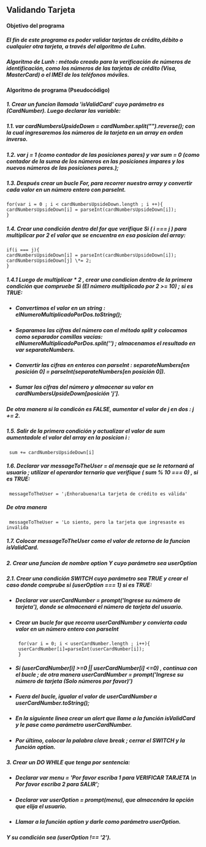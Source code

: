 ## Validando Tarjeta
#### **Objetivo del programa**
##### El fin de este programa es poder validar tarjetas de crédito,débito o cualquier otra tarjeta, a través del algoritmo de Luhn.  
##### *Algoritmo de Lunh : método creado para la verificación de números de identificación, como los números de las tarjetas de crédito (Visa, MasterCard) o el IMEI de los teléfonos móviles.*
#### **Algoritmo de programa (Pseudocódigo)**  
##### 1. Crear un funcion llamada 'isValidCard' cuyo parámetro es (CardNumber).  Luego declarar las variable:
##### 1.1. *var cardNumbersUpsideDown = cardNumber.split("").reverse();* con la cual ingresaremos los números de la tarjeta en un array en orden inverso.
##### 1.2. *var j = 1* (como contador de las posiciones pares) y *var sum = 0* (como contador de la suma de los números en las posiciones impares y los nuevos números de las posiciones pares.);
##### 1.3. Después crear un bucle *For*, para recorrer nuestro array y convertir cada valor en un número entero con *parseInt*.
    for(var i = 0 ; i < cardNumbersUpsideDown.length ; i ++){
    cardNumbersUpsideDown[i] = parseInt(cardNumbersUpsideDown[i]);
    }
##### 1.4. Crear una condición dentro del *for* que verifique *Si ( i === j )* para multiplicar por 2 el valor que se encuentra en esa posicion del array:
    if(i === j){
    cardNumbersUpsideDown[i] = parseInt(cardNumbersUpsideDown[i]);
    cardNumbersUpsideDown[j] \*= 2;
    }
##### 1.4.1 Luego de multiplicar \* 2 , crear una condicion dentro de la primera condición que compruebe *Si (El número multiplicado por 2 >= 10)* ; si es TRUE:
+ ##### Convertimos el valor en un string : *elNumeroMultiplicadoPorDos.toString();*
+ ##### Separamos las cifras del número con el método *split* y colocamos como separador comillas vacias:  *elNumeroMultiplicadoPorDos.split('')* ; almacenamos el resultado en *var separateNumbers.*
+ ##### Convertir las cifras en enteros con *parseInt*  : *separateNumbers[en posición 0] = parseInt(separateNumbers[en posición 0])*.
+ ##### Sumar las cifras del número y almacenar su valor en *cardNumbersUpsideDown[posición 'j']*.

##### De otra manera si la condicón es FALSE, aumentar el valor de j en dos : *j += 2*.

##### 1.5. Salir de la primera condición y actualizar el valor de sum aumentadole el valor del array en la posicion i :
     sum += cardNumbersUpsideDown[i]  
##### 1.6. Declarar *var messageToTheUser* = al mensaje que se le retornará al usuario ; utilizar el operardor ternario que verifique ( sum % 10 === 0) , si es TRUE:
     messageToTheUser = '¡Enhorabuena!La tarjeta de crédito es válida'
##### De otra manera
     messageToTheUser = 'Lo siento, pero la tarjeta que ingresaste es inválida
##### 1.7. Colocar messageToTheUser como el valor de retorno de la funcion isValidCard.
##### 2. Crear una funcion de nombre *option* Y cuyo parámetro sea *userOption*
##### 2.1. Crear una condición *SWITCH* cuyo parámetro sea *TRUE* y crear el caso donde comprube si (userOption === 1) si es TRUE:
+ ##### Declarar var userCardNumber = prompt('Ingrese su número de tarjeta'), donde se almacenará el número de tarjeta del usuario.
+ ##### Crear un bucle *for* que recorra *userCardNumber* y convierta cada valor en un número entero con *parseInt*
       for(var i = 0; i < userCardNumber.length ; i++){
       userCardNumber[i]=parseInt(userCardNumber[i]);
       }
+ ##### Si (userCardNumber[i] >=0 || userCardNumber[i] <=0) , continua con el bucle ; de otra manera *userCardNumber = prompt('Ingrese su número de tarjeta (Solo números por favor)')*
+ ##### Fuera del bucle, igualar el valor de *userCardNumber* a userCardNumber.toString();
+ ##### En la siguiente linea crear un *alert* que llame a la *función isValidCard* y le pase como parámetro *userCardNumber*.
+ ##### Por último, colocar la palabra clave *break* ; cerrar el *SWITCH* y la función *option*.
##### 3. Crear un *DO WHILE* que tenga por sentencia:
+ ##### Declarar var menu = 'Por favor escriba 1 para VERIFICAR TARJETA \n Por favor escriba 2 para SALIR';
+ ##### Declarar var userOption = prompt(menu), que almacenára la opción que elija el usuario.
+ ##### Llamar a la función *option* y darle como parámetro *userOption*.
##### Y su condición sea  (userOption !== '2'). 
